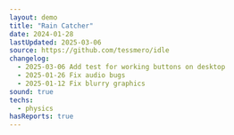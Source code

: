 ```yaml
---
layout: demo
title: "Rain Catcher"
date: 2024-01-28
lastUpdated: 2025-03-06
source: https://github.com/tessmero/idle
changelog:
  - 2025-03-06 Add test for working buttons on desktop
  - 2025-01-26 Fix audio bugs
  - 2025-01-12 Fix blurry graphics
sound: true
techs:
  - physics
hasReports: true
---
```



